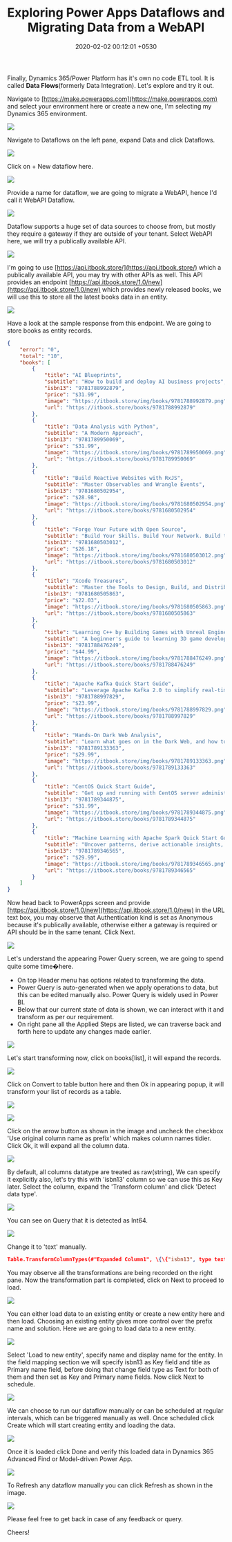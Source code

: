 ﻿---
layout: post
title:  "Exploring Power Apps Dataflows and Migrating Data from a WebAPI"
date:   2020-02-02 00:12:01 +0530
categories: CRM-SDK Data Migration Dataflow
permalink: Data-Migration-Power-Apps-Dataflows-WebAPI-Dynamics365-CDS
---

Finally, Dynamics 365/Power Platform has it's own no code ETL tool. It is called **Data Flows**(formerly Data Integration). Let's explore and try it out.

Navigate to [https://make.powerapps.com](https://make.powerapps.com) and select your environment here or create a new one, I'm selecting my Dynamics 365 environment.

![](./assets/2020-02-02/Select-Environment.jpg)

Navigate to Dataflows on the left pane, expand Data and click Dataflows.

![](./assets/2020-02-02/Open-Dataflows.jpg)

Click on + New dataflow here.

![](./assets/2020-02-02/Create-New-Dataflow.jpg)

Provide a name for dataflow, we are going to migrate a WebAPI, hence I'd call it WebAPI Dataflow. 

![](./assets/2020-02-02/New-Dataflow.jpg)

Dataflow supports a huge set of data sources to choose from, but mostly they require a gateway if they are outside of your tenant. Select WebAPI here, we will try a publically available API.

![](./assets/2020-02-02/Select-WebAPI-Data-Source.jpg)

I'm going to use [https://api.itbook.store/](https://api.itbook.store/) which a publically available API, you may try with other APIs as well. This API provides an endpoint [https://api.itbook.store/1.0/new](https://api.itbook.store/1.0/new) which provides newly released books, we will use this to store all the latest books data in an entity.

![](./assets/2020-02-02/It-Ebook-API-New.jpg)

Have a look at the sample response from this endpoint. We are going to store books as entity records.

```json
{
    "error": "0",
    "total": "10",
    "books": [
        {
            "title": "AI Blueprints",
            "subtitle": "How to build and deploy AI business projects",
            "isbn13": "9781788992879",
            "price": "$31.99",
            "image": "https://itbook.store/img/books/9781788992879.png",
            "url": "https://itbook.store/books/9781788992879"
        },
        {
            "title": "Data Analysis with Python",
            "subtitle": "A Modern Approach",
            "isbn13": "9781789950069",
            "price": "$31.99",
            "image": "https://itbook.store/img/books/9781789950069.png",
            "url": "https://itbook.store/books/9781789950069"
        },
        {
            "title": "Build Reactive Websites with RxJS",
            "subtitle": "Master Observables and Wrangle Events",
            "isbn13": "9781680502954",
            "price": "$28.98",
            "image": "https://itbook.store/img/books/9781680502954.png",
            "url": "https://itbook.store/books/9781680502954"
        },
        {
            "title": "Forge Your Future with Open Source",
            "subtitle": "Build Your Skills. Build Your Network. Build the Future of Technology",
            "isbn13": "9781680503012",
            "price": "$26.18",
            "image": "https://itbook.store/img/books/9781680503012.png",
            "url": "https://itbook.store/books/9781680503012"
        },
        {
            "title": "Xcode Treasures",
            "subtitle": "Master the Tools to Design, Build, and Distribute Great Apps",
            "isbn13": "9781680505863",
            "price": "$22.03",
            "image": "https://itbook.store/img/books/9781680505863.png",
            "url": "https://itbook.store/books/9781680505863"
        },
        {
            "title": "Learning C++ by Building Games with Unreal Engine 4, 2nd Edition",
            "subtitle": "A beginner's guide to learning 3D game development with C++ and UE4",
            "isbn13": "9781788476249",
            "price": "$44.99",
            "image": "https://itbook.store/img/books/9781788476249.png",
            "url": "https://itbook.store/books/9781788476249"
        },
        {
            "title": "Apache Kafka Quick Start Guide",
            "subtitle": "Leverage Apache Kafka 2.0 to simplify real-time data processing for distributed applications",
            "isbn13": "9781788997829",
            "price": "$23.99",
            "image": "https://itbook.store/img/books/9781788997829.png",
            "url": "https://itbook.store/books/9781788997829"
        },
        {
            "title": "Hands-On Dark Web Analysis",
            "subtitle": "Learn what goes on in the Dark Web, and how to work with it",
            "isbn13": "9781789133363",
            "price": "$29.99",
            "image": "https://itbook.store/img/books/9781789133363.png",
            "url": "https://itbook.store/books/9781789133363"
        },
        {
            "title": "CentOS Quick Start Guide",
            "subtitle": "Get up and running with CentOS server administration",
            "isbn13": "9781789344875",
            "price": "$31.99",
            "image": "https://itbook.store/img/books/9781789344875.png",
            "url": "https://itbook.store/books/9781789344875"
        },
        {
            "title": "Machine Learning with Apache Spark Quick Start Guide",
            "subtitle": "Uncover patterns, derive actionable insights, and learn from big data using MLlib",
            "isbn13": "9781789346565",
            "price": "$29.99",
            "image": "https://itbook.store/img/books/9781789346565.png",
            "url": "https://itbook.store/books/9781789346565"
        }
    ]
}
```

Now head back to PowerApps screen and provide [https://api.itbook.store/1.0/new](https://api.itbook.store/1.0/new) in the URL text box, you may observe that Authentication kind is set as Anonymous because it's publically available, otherwise either a gateway is required or API should be in the same tenant. Click Next.

![](./assets/2020-02-02/Provide-WebAPI-URL.jpg)

Let's understand the appearing Power Query screen, we are going to spend quite some time�here.
* On top Header menu has options related to transforming the data.
* Power Query is auto-generated when we apply operations to data, but this can be edited manually also. Power Query is widely used in Power BI.
* Below that our current state of data is shown, we can interact with it and transform as per our requirement.
* On right pane all the Applied Steps are listed, we can traverse back and forth here to update any changes made earlier.

![](./assets/2020-02-02/Power-Query-Screen.jpg)

Let's start transforming now, click on books[list], it will expand the records.

![](./assets/2020-02-02/Transforming-1.jpg) 

Click on Convert to table button here and then Ok in appearing popup, it will transform your list of records as a table.

![](./assets/2020-02-02/Transforming-2.jpg)

![](./assets/2020-02-02/Convert-To-Table.jpg)

Click on the arrow button as shown in the image and uncheck the checkbox 'Use original column name as prefix' which makes column names tidier. Click Ok, it will expand all the column data.

![](./assets/2020-02-02/No-Prefix.jpg)

By default, all columns datatype are treated as raw(string), We can specify it explicitly also, let's try this with 'isbn13' column so we can use this as Key later. Select the column, expand the 'Transform column' and click 'Detect data type'.

![](./assets/2020-02-02/Detect-Datatype.jpg)

You can see on Query that it is detected as Int64.

![](./assets/2020-02-02/Datatype-Query.jpg)

Change it to 'text' manually.

```json
Table.TransformColumnTypes(#"Expanded Column1", \{\{"isbn13", type text\}\})
```

You may observe all the transformations are being recorded on the right pane. Now the transformation part is completed, click on Next to proceed to load.

![](./assets/2020-02-02/Applied-Steps.jpg)

You can either load data to an existing entity or create a new entity here and then load. Choosing an existing entity gives more control over the prefix name and solution. Here we are going to load data to a new entity.

![](./assets/2020-02-02/Load-to-Existing-Entity.jpg)

Select 'Load to new entity', specify name and display name for the entity. In the field mapping section we will specify isbn13 as Key field and title as Primary name field, before doing that change field type as Text for both of them and then set as Key and Primary name fields. Now click Next to schedule.

![](./assets/2020-02-02/Entity-Field-Mapping.jpg)

We can choose to run our dataflow manually or can be scheduled at regular intervals, which can be triggered manually as well. Once scheduled click Create which will start creating entity and loading the data.

![](./assets/2020-02-02/Scheduling.jpg)

Once it is loaded click Done and verify this loaded data in Dynamics 365 Advanced Find or Model-driven Power App.

![](./assets/2020-02-02/Loaded-Data.jpg)

To Refresh any dataflow manually you can click Refresh as shown in the image.

![](./assets/2020-02-02/Refresh-Manually.jpg)

Please feel free to get back in case of any feedback or query.

Cheers!